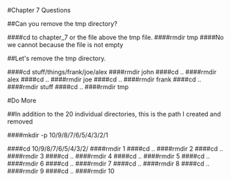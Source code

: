 #Chapter 7 Questions

##Can you remove the tmp directory?

####cd to chapter_7 or the file above the tmp file. 
####rmdir tmp
####No we cannot because the file is not empty

##Let's remove the tmp directory.

####cd stuff/things/frank/joe/alex
####rmdir john
####cd ..
####rmdir alex
####cd ..
####rmdir joe
####cd ..
####rmdir frank
####cd ..
####rmdir stuff
####cd ..
####rmdir tmp


#Do More

##In addition to the 20 individual directories, this is the path I created and removed

####mkdir -p 10/9/8/7/6/5/4/3/2/1

####cd 10/9/8/7/6/5/4/3/2/
####rmdir 1
####cd ..
####rmdir 2
####cd ..
####rmdir 3
####cd ..
####rmdir 4
####cd ..
####rmdir 5
####cd ..
####rmdir 6
####cd ..
####rmdir 7
####cd ..
####rmdir 8
####cd ..
####rmdir 9
####cd ..
####rmdir 10


